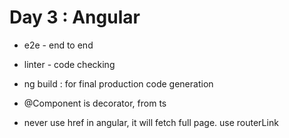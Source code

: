 # Day 3 : Angular 
+ e2e - end to end
+ linter - code checking
+ ng build : for final production code generation

+ @Component is decorator, from ts

+ never use href in angular, it will fetch full page. use routerLink


